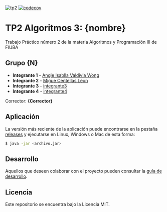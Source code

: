 ![tp2](https://github.com/GiaWong/Algo3_TP2_2C2022/actions/workflows/build.yml/badge.svg) [![codecov](https://codecov.io/gh/GiaWong/Algo3_TP2_2C2022/branch/master/graph/badge.svg)](https://codecov.io/gh/GiaWong/Algo3_TP2_2C2022)

# TP2 Algoritmos 3: {nombre} 

Trabajo Práctico número 2 de la materia Algoritmos y Programación III de FIUBA

## Grupo {N}

* **Integrante 1** - [Angie Isablla Valdivia Wong](https://github.com/GiaWong)
* **Integrante 2** - [Migue Centellas Leon](https://github.com/integrante2)
* **Integrante 3** - [integrante3](https://github.com/integrante3)
* **Integrante 4** - [integrante4](https://github.com/integrante4)

Corrector: **{Corrector}**

## Aplicación

La versión más reciente de la aplicación puede encontrarse en la pestaña [releases](https://github.com/GiaWong/Algo3_TP2_2C2022/releases/latest) y ejecutarse en Linux, Windows o Mac de esta forma:

```bash
$ java -jar <archivo.jar>
```

## Desarrollo

Aquellos que deseen colaborar con el proyecto pueden consultar la [guía de desarrollo](./docs/Desarrollo.md).

## Licencia

Este repositorio se encuentra bajo la Licencia MIT.

